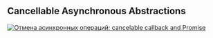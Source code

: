 ## Cancellable Asynchronous Abstractions

[![Отмена асинхронных операций: cancelable callback and Promise](https://img.youtube.com/vi/T8fXlnqI4Ws/0.jpg)](https://www.youtube.com/watch?v=T8fXlnqI4Ws)
